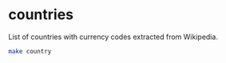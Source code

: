 # countries

List of countries with currency codes extracted from Wikipedia.

```bash
make country
```

